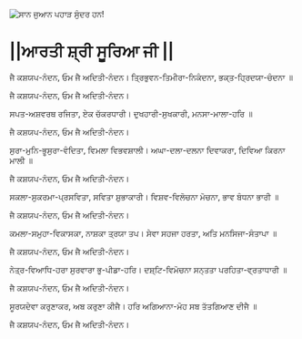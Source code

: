 ![ਸਾਨ ਜੁਆਨ ਪਹਾੜ ਸੁੰਦਰ ਹਨ!](lib/assets/images/artis/img.png "ਸਾਨ ਜੁਆਨ ਪਹਾੜ")

# ||ਆਰਤੀ ਸ਼੍ਰੀ ਸੂਰਿਆ ਜੀ ||

ਜੈ ਕਸ਼ਯਪ-ਨੰਦਨ, ਓਮ ਜੈ ਅਦਿਤੀ-ਨੰਦਨ।
ਤ੍ਰਿਭੁਵਨ-ਤਿਮੀਰਾ-ਨਿਕੰਦਨਾ, ਭਕ੍ਤ-ਹ੍ਰਿਦਯਾ-ਚੰਦਨਾ ॥

ਜੈ ਕਸ਼ਯਪ-ਨੰਦਨ, ਓਮ ਜੈ ਅਦਿਤੀ-ਨੰਦਨ।

ਸਪਤ-ਅਸ਼ਵਰਥ ਰਜਿਤਾ, ਏਕ ਚੱਕਰਧਾਰੀ।
ਦੁਖਹਾਰੀ-ਸੁਖਕਾਰੀ, ਮਨਸਾ-ਮਾਲਾ-ਹਰਿ ॥

ਜੈ ਕਸ਼ਯਪ-ਨੰਦਨ, ਓਮ ਜੈ ਅਦਿਤੀ-ਨੰਦਨ।

ਸੁਰਾ-ਮੁਨਿ-ਭੂਸੁਰਾ-ਵੰਦਿਤਾ, ਵਿਮਲਾ ਵਿਭਵਸ਼ਾਲੀ।
ਅਘਾ-ਦਲਾ-ਦਲਨਾ ਦਿਵਾਕਰਾ, ਦਿਵਿਆ ਕਿਰਨਾ ਮਾਲੀ ॥

ਜੈ ਕਸ਼ਯਪ-ਨੰਦਨ, ਓਮ ਜੈ ਅਦਿਤੀ-ਨੰਦਨ।

ਸਕਲਾ-ਸੁਕਰਮਾ-ਪ੍ਰਸਵਿਤਾ, ਸਵਿਤਾ ਸ਼ੁਭਾਕਾਰੀ।
ਵਿਸ਼ਵ-ਵਿਲੋਚਨਾ ਮੋਚਨਾ, ਭਾਵ ਬੰਧਨਾ ਭਾਰੀ ॥

ਜੈ ਕਸ਼ਯਪ-ਨੰਦਨ, ਓਮ ਜੈ ਅਦਿਤੀ-ਨੰਦਨ।

ਕਮਲਾ-ਸਮੁਹਾ-ਵਿਕਾਸਕਾ, ਨਾਸ਼ਕਾ ਤ੍ਰਯਾ ਤਪ।
ਸੇਵਾ ਸਹਜਾ ਹਰਤਾ, ਅਤਿ ਮਨਸਿਜਾ-ਸੰਤਾਪਾ ॥

ਜੈ ਕਸ਼ਯਪ-ਨੰਦਨ, ਓਮ ਜੈ ਅਦਿਤੀ-ਨੰਦਨ।

ਨੇਤ੍ਰ-ਵਿਆਧਿ-ਹਰਾ ਸੁਰਵਾਰਾ ਭੁ-ਪੀਡਾ-ਹਰਿ।
ਦਸ਼੍ਟਿ-ਵਿਮੋਚਨਾ ਸਨ੍ਤਤਾ ਪਰਹਿਤਾ-ਵ੍ਰਤਾਧਾਰੀ ॥

ਜੈ ਕਸ਼ਯਪ-ਨੰਦਨ, ਓਮ ਜੈ ਅਦਿਤੀ-ਨੰਦਨ।

ਸੂਰਯਦੇਵਾ ਕਰੁਣਾਕਰ, ਅਬ ਕਰੁਣਾ ਕੀਜੈ।
ਹਰਿ ਅਗਿਆਨਾ-ਮੋਹ ਸਬ ਤੱਤਗਿਆਣ ਦੀਜੈ ॥

ਜੈ ਕਸ਼ਯਪ-ਨੰਦਨ, ਓਮ ਜੈ ਅਦਿਤੀ-ਨੰਦਨ।